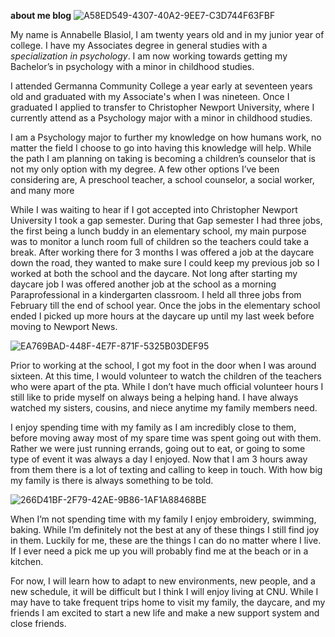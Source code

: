**about me blog**
![A58ED549-4307-40A2-9EE7-C3D744F63FBF](https://user-images.githubusercontent.com/112191489/187544929-1c57212c-dbab-4999-9933-110fd26c7f9c.jpg)

My name is Annabelle Blasiol, I am twenty years old and in my junior year of college. I have my Associates degree in general studies with a _specialization in psychology_. I am now working towards getting my Bachelor’s in psychology with a minor in childhood studies. 

I attended Germanna Community College  a year early at seventeen years old and graduated with my Associate's when I was nineteen. Once I graduated I applied to transfer to Christopher Newport University, where I currently attend as a Psychology major with a minor in childhood studies.

I am a Psychology major to further my knowledge on how humans work, no matter the field I choose to go into having this knowledge will help. While the path I am planning on taking is becoming a children’s counselor that is not my only option with my degree. A few other options I’ve been considering are, A preschool teacher, a school counselor, a social worker, and many more
 
While I was waiting to hear if I got accepted into Christopher Newport University I took a gap semester. During that Gap semester I had three jobs, the first being a lunch buddy in an elementary school, my main purpose was to monitor a lunch room full of children so the teachers could take a break. After working there for 3 months I was offered a job at the daycare down the road, they wanted to make sure I could keep my previous job so I worked at both the school and the daycare. Not long after starting my daycare job I was offered another job at the school as a morning Paraprofessional in a kindergarten classroom. I held all three jobs from February till the end of school year. Once the jobs in the elementary school ended I picked up more hours at the daycare up until my last week before moving to Newport News. 

![EA769BAD-448F-4E7F-871F-5325B03DEF95](https://user-images.githubusercontent.com/112191489/187545539-5a250b57-9deb-4b74-98a1-2ac44a6bdf67.jpg)


Prior to working at the school, I got my foot in the door when I was around sixteen. At this time, I would volunteer to watch the children of the teachers who were apart of the pta. While I don’t have much official volunteer hours I still like to pride myself on always being a helping hand. I have always watched my sisters, cousins, and niece anytime my family members need. 

I enjoy spending time with my family as I am incredibly close to them, before moving away most of my spare time was spent going out with them. Rather we were just running errands, going out to eat, or going to some type of event it was always a day I enjoyed. Now that I am 3 hours away from them there is a lot of texting and calling to keep in touch. With how big my family is there is always something to be told.

![266D41BF-2F79-42AE-9B86-1AF1A88468BE](https://user-images.githubusercontent.com/112191489/187545590-b8958e1c-ffa0-4d3a-9d11-2b2a63a58b05.jpg)


When I’m not spending time with my family I enjoy embroidery, swimming, baking. While I’m definitely not the best at any of these things I still find joy in them. Luckily for me, these are the things I can do no matter where I live. If I ever need a pick me up you will probably find me at the beach or in a kitchen. 

For now, I will learn how to adapt to new environments, new people, and a new schedule, it will be difficult but I think I will enjoy living at CNU. While I may have to take frequent trips home to visit my family, the daycare, and my friends I am excited to start a new life and make a new support system and close friends. 
